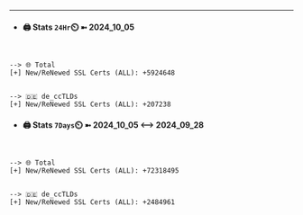 

---
- #### 🖨️ **Stats** `24Hr`⏲️ ➼ 2024_10_05
```console


--> 🌐 Total
[+] New/ReNewed SSL Certs (ALL): +5924648


--> 🇩🇪 de_ccTLDs
[+] New/ReNewed SSL Certs (ALL): +207238

```

- #### 🖨️ **Stats** `7Days`⏲️ ➼ 2024_10_05 <--> 2024_09_28
```console


--> 🌐 Total
[+] New/ReNewed SSL Certs (ALL): +72318495


--> 🇩🇪 de_ccTLDs
[+] New/ReNewed SSL Certs (ALL): +2484961

```

